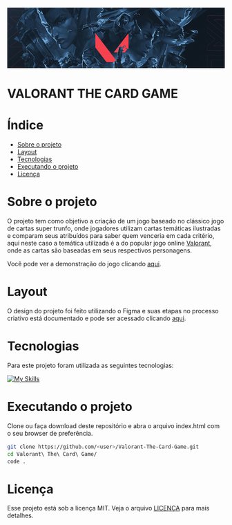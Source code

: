![valorant banner](/assets/images/valorant-heroes-grayscale-banner.jpg "Valorant Banner")

<h1>VALORANT THE CARD GAME</h1>

<h1>Índice</h1>

- [Sobre o projeto](#sobre-o-projeto)
- [Layout](#layout)
- [Tecnologias](#tecnologias)
- [Executando o projeto](#executando-o-projeto)
- [Licença](#licença)

# Sobre o projeto

O projeto tem como objetivo a criação de um jogo baseado no clássico jogo de cartas super trunfo, onde jogadores utilizam cartas temáticas ilustradas e comparam seus atribuídos para saber quem venceria em cada critério, aqui neste caso a temática utilizada é a do popular jogo online [Valorant](https://playvalorant.com/pt-br/), onde as cartas são baseadas em seus respectivos personagens.

Você pode ver a demonstração do jogo clicando [aqui](https://jefersonsilva01.github.io/Valorant-The-Card-Game/).

# Layout

O design do projeto foi feito utilizando o Figma e suas etapas no processo criativo está documentado e pode ser acessado clicando [aqui](https://www.figma.com/file/Axh7rQRFZNxosyKM2EiIa1/VALORANT---THE-CARD-GAME?type=design&node-id=2-4&mode=design).

# Tecnologias

Para este projeto foram utilizada as seguintes tecnologias:

[![My Skills](https://skillicons.dev/icons?i=vscode,bash,html,css,js,git,github,figma,jasmine)](https://skillicons.dev)

# Executando o projeto

Clone ou faça download deste repositório e abra o arquivo index.html com o seu browser de preferência.

```bash
git clone https://github.com/<user>/Valorant-The-Card-Game.git
cd Valorant\ The\ Card\ Game/
code .
```

# Licença

Esse projeto está sob a licença MIT. Veja o arquivo [LICENÇA](https://github.com/jefersonsilva01/Valorant-The-Card-Game/blob/main/LICENSE) para mais detalhes.
